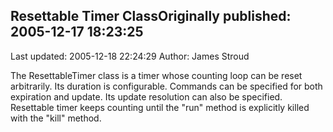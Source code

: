 ## Resettable Timer ClassOriginally published: 2005-12-17 18:23:25 
Last updated: 2005-12-18 22:24:29 
Author: James Stroud 
 
The ResettableTimer class is a timer whose counting loop can be reset arbitrarily. Its duration is configurable. Commands can be specified for both expiration and update. Its update resolution can also be specified. Resettable timer keeps counting until the "run" method is explicitly killed with the "kill" method.